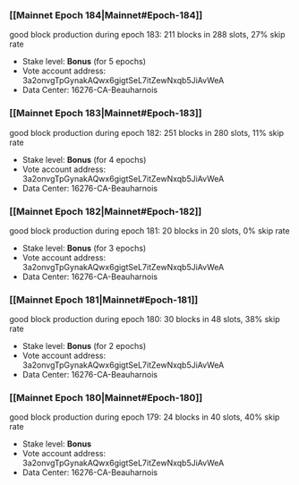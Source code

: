 ### [[Mainnet Epoch 184|Mainnet#Epoch-184]]
good block production during epoch 183: 211 blocks in 288 slots, 27% skip rate
* Stake level: **Bonus** (for 5 epochs)
* Vote account address: 3a2onvgTpGynakAQwx6gigtSeL7itZewNxqb5JiAvWeA
* Data Center: 16276-CA-Beauharnois
### [[Mainnet Epoch 183|Mainnet#Epoch-183]]
good block production during epoch 182: 251 blocks in 280 slots, 11% skip rate
* Stake level: **Bonus** (for 4 epochs)
* Vote account address: 3a2onvgTpGynakAQwx6gigtSeL7itZewNxqb5JiAvWeA
* Data Center: 16276-CA-Beauharnois
### [[Mainnet Epoch 182|Mainnet#Epoch-182]]
good block production during epoch 181: 20 blocks in 20 slots, 0% skip rate
* Stake level: **Bonus** (for 3 epochs)
* Vote account address: 3a2onvgTpGynakAQwx6gigtSeL7itZewNxqb5JiAvWeA
* Data Center: 16276-CA-Beauharnois
### [[Mainnet Epoch 181|Mainnet#Epoch-181]]
good block production during epoch 180: 30 blocks in 48 slots, 38% skip rate
* Stake level: **Bonus** (for 2 epochs)
* Vote account address: 3a2onvgTpGynakAQwx6gigtSeL7itZewNxqb5JiAvWeA
* Data Center: 16276-CA-Beauharnois
### [[Mainnet Epoch 180|Mainnet#Epoch-180]]
good block production during epoch 179: 24 blocks in 40 slots, 40% skip rate
* Stake level: **Bonus**
* Vote account address: 3a2onvgTpGynakAQwx6gigtSeL7itZewNxqb5JiAvWeA
* Data Center: 16276-CA-Beauharnois